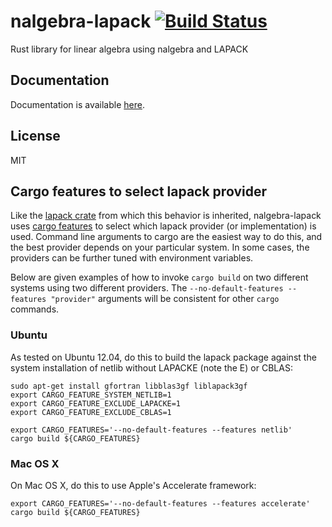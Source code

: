 # nalgebra-lapack [![Build Status](https://travis-ci.org/astraw/nalgebra-lapack.svg?branch=master)](https://travis-ci.org/astraw/nalgebra-lapack)

Rust library for linear algebra using nalgebra and LAPACK

## Documentation

Documentation is available [here](https://astraw.github.io/nalgebra-lapack).

## License

MIT

## Cargo features to select lapack provider

Like the [lapack crate](https://crates.io/crates/lapack) from which this
behavior is inherited, nalgebra-lapack uses [cargo
features](http://doc.crates.io/manifest.html#the-[features]-section) to select
which lapack provider (or implementation) is used. Command line arguments to
cargo are the easiest way to do this, and the best provider depends on your
particular system. In some cases, the providers can be further tuned with
environment variables.

Below are given examples of how to invoke `cargo build` on two different systems
using two different providers. The `--no-default-features --features "provider"`
arguments will be consistent for other `cargo` commands.

### Ubuntu

As tested on Ubuntu 12.04, do this to build the lapack package against
the system installation of netlib without LAPACKE (note the E) or
CBLAS:

    sudo apt-get install gfortran libblas3gf liblapack3gf
    export CARGO_FEATURE_SYSTEM_NETLIB=1
    export CARGO_FEATURE_EXCLUDE_LAPACKE=1
    export CARGO_FEATURE_EXCLUDE_CBLAS=1

    export CARGO_FEATURES='--no-default-features --features netlib'
    cargo build ${CARGO_FEATURES}

### Mac OS X

On Mac OS X, do this to use Apple's Accelerate framework:

    export CARGO_FEATURES='--no-default-features --features accelerate'
    cargo build ${CARGO_FEATURES}
